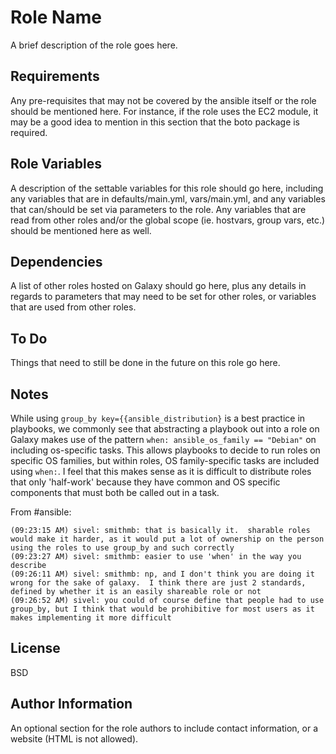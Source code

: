 Role Name
========

A brief description of the role goes here.

Requirements
------------

Any pre-requisites that may not be covered by the ansible itself or the role should be mentioned here. For instance, if the role uses the EC2 module, it may be a good idea to mention in this section that the boto package is required.

Role Variables
--------------

A description of the settable variables for this role should go here, including any variables that are in defaults/main.yml, vars/main.yml, and any variables that can/should be set via parameters to the role. Any variables that are read from other roles and/or the global scope (ie. hostvars, group vars, etc.) should be mentioned here as well.

Dependencies
------------

A list of other roles hosted on Galaxy should go here, plus any details in regards to parameters that may need to be set for other roles, or variables that are used from other roles.

To Do
------------

Things that need to still be done in the future on this role go here.


Notes
------------
While using ```group_by key={{ansible_distribution}``` is a best practice in playbooks, we commonly see that abstracting a playbook out into a role on Galaxy makes use of the pattern ```when: ansible_os_family == "Debian"``` on including os-specific tasks. This allows playbooks to decide to run roles on specific OS families, but within roles, OS family-specific tasks are included using ```when:```. I feel that this makes sense as it is difficult to distribute roles that only 'half-work' because they have common and OS specific components that must both be called out in a task.

From #ansible:
```
(09:23:15 AM) sivel: smithmb: that is basically it.  sharable roles would make it harder, as it would put a lot of ownership on the person using the roles to use group_by and such correctly
(09:23:27 AM) sivel: smithmb: easier to use 'when' in the way you describe
(09:26:11 AM) sivel: smithmb: np, and I don't think you are doing it wrong for the sake of galaxy.  I think there are just 2 standards, defined by whether it is an easily shareable role or not
(09:26:52 AM) sivel: you could of course define that people had to use group_by, but I think that would be prohibitive for most users as it makes implementing it more difficult
```

License
-------

BSD

Author Information
------------------

An optional section for the role authors to include contact information, or a website (HTML is not allowed).
